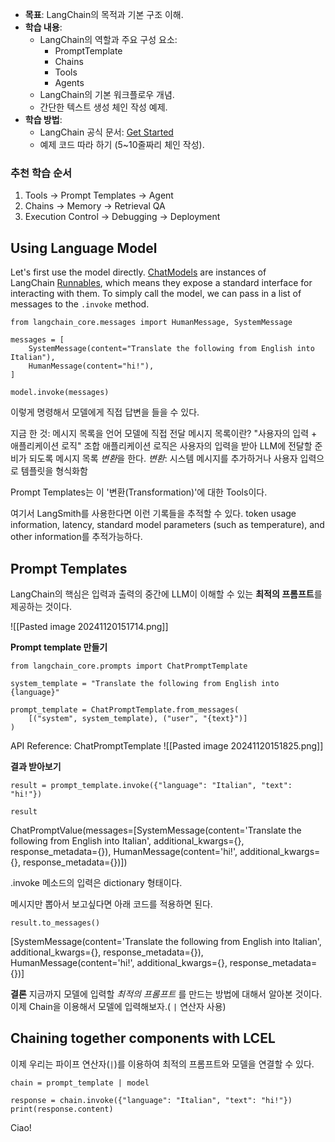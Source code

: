 - **목표**: LangChain의 목적과 기본 구조 이해.
- **학습 내용**:
  - LangChain의 역할과 주요 구성 요소:
    - PromptTemplate
    - Chains
    - Tools
    - Agents
  - LangChain의 기본 워크플로우 개념.
  - 간단한 텍스트 생성 체인 작성 예제.
- **학습 방법**:
  - LangChain 공식 문서: [Get Started](https://docs.langchain.com/)
  - 예제 코드 따라 하기 (5~10줄짜리 체인 작성).


### **추천 학습 순서**

1. Tools → Prompt Templates → Agent
2. Chains → Memory → Retrieval QA
3. Execution Control → Debugging → Deployment

## Using Language Model
Let's first use the model directly. [ChatModels](https://python.langchain.com/docs/concepts/chat_models/) are instances of LangChain [Runnables](https://python.langchain.com/docs/concepts/runnables/), which means they expose a standard interface for interacting with them. To simply call the model, we can pass in a list of messages to the `.invoke` method.

```
from langchain_core.messages import HumanMessage, SystemMessage

messages = [
    SystemMessage(content="Translate the following from English into Italian"),
    HumanMessage(content="hi!"),
]

model.invoke(messages)
```
이렇게 명령해서 모델에게 직접 답변을 들을 수 있다.

지금 한 것: 메시지 목록을 언어 모델에 직접 전달
	메시지 목록이란? 
		"사용자의 입력 + 애플리케이션 로직" 조합
		애플리케이션 로직은 사용자의 입력을 받아 LLM에 전달할 준비가 되도록 메시지 목록 *변환*을 한다.
			*변환*: 시스템 메시지를 추가하거나 사용자 입력으로 템플릿을 형식화함

Prompt Templates는 이 '변환(Transformation)'에 대한 Tools이다.

여기서 LangSmith를 사용한다면 이런 기록들을 추적할 수 있다.
	token usage information, latency, standard model parameters (such as temperature), and other information를 추적가능하다.

## Prompt Templates
LangChain의 핵심은 입력과 출력의 중간에 LLM이 이해할 수 있는 **최적의 프롬프트**를 제공하는 것이다.

![[Pasted image 20241120151714.png]]

**Prompt template 만들기**
```
from langchain_core.prompts import ChatPromptTemplate

system_template = "Translate the following from English into {language}"

prompt_template = ChatPromptTemplate.from_messages(
    [("system", system_template), ("user", "{text}")]
)
```
API Reference: ChatPromptTemplate
	![[Pasted image 20241120151825.png]]

**결과 받아보기**
```
result = prompt_template.invoke({"language": "Italian", "text": "hi!"})

result
```
ChatPromptValue(messages=[SystemMessage(content='Translate the following from English into Italian', additional_kwargs={}, response_metadata={}), HumanMessage(content='hi!', additional_kwargs={}, response_metadata={})])

.invoke 메소드의 입력은 dictionary 형태이다.

메시지만 뽑아서 보고싶다면 아래 코드를 적용하면 된다.

```
result.to_messages()
```
[SystemMessage(content='Translate the following from English into Italian', additional_kwargs={}, response_metadata={}), HumanMessage(content='hi!', additional_kwargs={}, response_metadata={})]

**결론**
지금까지 모델에 입력할 _최적의 프롬프트_ 를 만드는 방법에 대해서 알아본 것이다. 이제 Chain을 이용해서 모델에 입력해보자.( `|` 연산자 사용)

## Chaining together components with LCEL
이제 우리는 파이프 연산자(`|`)를 이용하여 최적의 프롬프트와 모델을 연결할 수 있다.

```
chain = prompt_template | model
```

```
response = chain.invoke({"language": "Italian", "text": "hi!"})
print(response.content)
```
Ciao!


